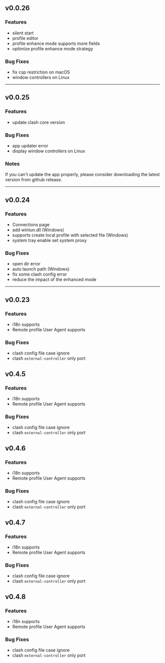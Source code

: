 ## v0.0.26

### Features

- silent start
- profile editor
- profile enhance mode supports more fields
- optimize profile enhance mode strategy

### Bug Fixes

- fix csp restriction on macOS
- window controllers on Linux

---

## v0.0.25

### Features

- update clash core version

### Bug Fixes

- app updater error
- display window controllers on Linux

### Notes

If you can't update the app properly, please consider downloading the latest version from github release.

---

## v0.0.24

### Features

- Connections page
- add wintun.dll (Windows)
- supports create local profile with selected file (Windows)
- system tray enable set system proxy

### Bug Fixes

- open dir error
- auto launch path (Windows)
- fix some clash config error
- reduce the impact of the enhanced mode

---

## v0.0.23

### Features

- i18n supports
- Remote profile User Agent supports

### Bug Fixes

- clash config file case ignore
- clash `external-controller` only port

## v0.4.5

### Features

- i18n supports
- Remote profile User Agent supports

### Bug Fixes

- clash config file case ignore
- clash `external-controller` only port

## v0.4.6

### Features

- i18n supports
- Remote profile User Agent supports

### Bug Fixes

- clash config file case ignore
- clash `external-controller` only port

## v0.4.7

### Features

- i18n supports
- Remote profile User Agent supports

### Bug Fixes

- clash config file case ignore
- clash `external-controller` only port

## v0.4.8

### Features

- i18n supports
- Remote profile User Agent supports

### Bug Fixes

- clash config file case ignore
- clash `external-controller` only port
